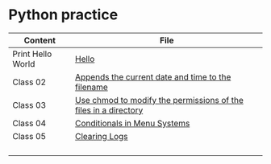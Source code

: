 # Python practice


|    Content    | File          |
|   ---------   |   -------     |
| Print Hello World | [Hello](https://github.com/connieuribe/python-practice/blob/main/hello.py) |
| Class 02 |[Appends the current date and time to the filename](https://github.com/connieuribe/ops-301d6-code-challenges/blob/main/ops-challenge02.sh)|
|Class 03   |[Use chmod to modify the permissions of the files in a directory](https://github.com/connieuribe/ops-301d6-code-challenges/blob/main/ops-challenge03.sh)   |
|Class 04   |[Conditionals in Menu Systems](https://github.com/connieuribe/ops-301d6-code-challenges/blob/main/ops-challenge04.sh)   |
|Class 05   |[Clearing Logs](https://github.com/connieuribe/ops-301d6-code-challenges/blob/main/ops-challenge05.sh)   |
|   |   |
|   |   |
|   |   |
|   |   |



